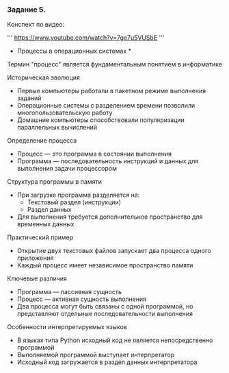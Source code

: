 ### Задание 5. 
Конспект по видео: 

'''
https://www.youtube.com/watch?v=7ge7u5VUSbE 
'''

* Процессы в операционных системах * 

Термин "процесс" является фундаментальным понятием в информатике 

Историческая эволюция 
- Первые компьютеры работали в пакетном режиме выполнения заданий 
- Операционные системы с разделением времени позволили многопользовательскую работу 
- Домашние компьютеры способствовали популяризации параллельных вычислений 

Определение процесса 
- Процесс — это программа в состоянии выполнения 
- Программа — последовательность инструкций и данных для выполнения задачи процессором 

Структура программы в памяти 
- При загрузке программа разделяется на: 
  - Текстовый раздел (инструкции) 
  - Раздел данных 
- Для выполнения требуется дополнительное пространство для временных данных 

Практический пример 
- Открытие двух текстовых файлов запускает два процесса одного приложения 
- Каждый процесс имеет независимое пространство памяти 

Ключевые различия 
- Программа — пассивная сущность 
- Процесс — активная сущность выполнения 
- Два процесса могут быть связаны с одной программой, но представляют отдельные последовательности выполнения 

Особенности интерпретируемых языков 
- В языках типа Python исходный код не является непосредственно программой 
- Выполняемой программой выступает интерпретатор 
- Исходный код загружается в раздел данных интерпретатора 
